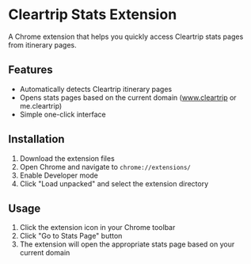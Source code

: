 # Cleartrip Stats Extension

A Chrome extension that helps you quickly access Cleartrip stats pages from itinerary pages.

## Features
- Automatically detects Cleartrip itinerary pages
- Opens stats pages based on the current domain (www.cleartrip or me.cleartrip)
- Simple one-click interface

## Installation
1. Download the extension files
2. Open Chrome and navigate to `chrome://extensions/`
3. Enable Developer mode
4. Click "Load unpacked" and select the extension directory

## Usage
1. Click the extension icon in your Chrome toolbar
2. Click "Go to Stats Page" button
3. The extension will open the appropriate stats page based on your current domain
